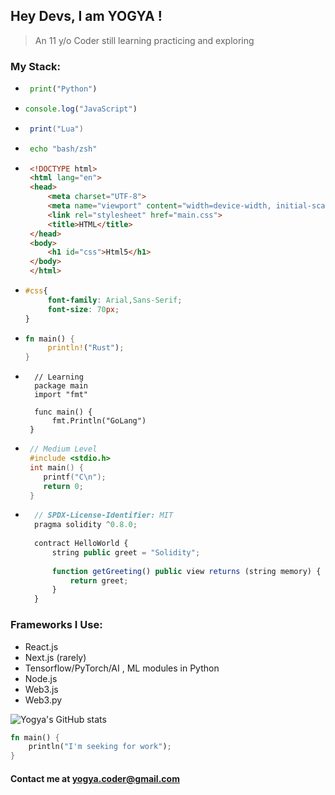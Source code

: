 ## Hey Devs, I am YOGYA !
> An 11 y/o Coder still learning practicing and exploring 


### My Stack:
 - ```python
    print("Python")
   ```
 - ```JavaScript
   console.log("JavaScript")
   ```
 - ```Lua
    print("Lua")
   ```
 - ```sh
    echo "bash/zsh"
   ```
 - ```html
    <!DOCTYPE html>
    <html lang="en">
    <head>
        <meta charset="UTF-8">
        <meta name="viewport" content="width=device-width, initial-scale=1.0">
        <link rel="stylesheet" href="main.css">
        <title>HTML</title>
    </head>
    <body>
        <h1 id="css">Html5</h1>
    </body>
    </html>
   ```
 - ```CSS
   #css{
        font-family: Arial,Sans-Serif;
        font-size: 70px;
   }
   ```
 - ```Rust
   fn main() {
        println!("Rust");
   }
   ```
 - ```GoLang
     // Learning
     package main
     import "fmt"

     func main() {
         fmt.Println("GoLang")
    }
   ``` 
 - ```C
    // Medium Level
    #include <stdio.h>
    int main() {
       printf("C\n");
       return 0;
    }
   ```
- ```JavaScript
    // SPDX-License-Identifier: MIT
    pragma solidity ^0.8.0;
    
    contract HelloWorld {
        string public greet = "Solidity";
    
        function getGreeting() public view returns (string memory) {
            return greet;
        }
    }
  ```

### Frameworks I Use:
- React.js
- Next.js (rarely)
- Tensorflow/PyTorch/AI , ML modules in Python
- Node.js
- Web3.js
- Web3.py
  
![Yogya's GitHub stats](https://github-readme-stats.vercel.app/api/top-langs/?username=lilcloudcoder&layout=compact&theme=radical)

```rust
fn main() {
    println("I'm seeking for work");
}
```
#### Contact me at yogya.coder@gmail.com
